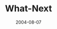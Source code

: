 ---
layout: music 
title: "What-Next"
series: "VIRUS"
date: 2004-08-07 
description: "We can be sick and not even know it. Toxic attitudes and beliefs can creep in undetected and slowly take control. Sometimes we’re able to hide the symptoms from those around us. But it’s in us and it’s limiting who we are and what we become. Join us this "
audio: "http://www.crossroads.net/audio/2004/2004_07_VIRUS/VIRUS_06_08-07-04_What_Next.mp3"
audio-duration: "38:17"
src: "http://www.crossroads.net/players/media/mediumHz/bigscreen.virus.jpg"
---